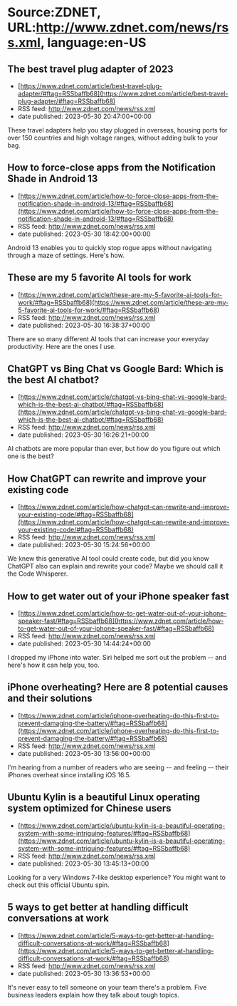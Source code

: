 # Source:ZDNET, URL:http://www.zdnet.com/news/rss.xml, language:en-US

## The best travel plug adapter of 2023
 - [https://www.zdnet.com/article/best-travel-plug-adapter/#ftag=RSSbaffb68](https://www.zdnet.com/article/best-travel-plug-adapter/#ftag=RSSbaffb68)
 - RSS feed: http://www.zdnet.com/news/rss.xml
 - date published: 2023-05-30 20:47:00+00:00

These travel adapters help you stay plugged in overseas, housing ports for over 150 countries and high voltage ranges, without adding bulk to your bag.

## How to force-close apps from the Notification Shade in Android 13
 - [https://www.zdnet.com/article/how-to-force-close-apps-from-the-notification-shade-in-android-13/#ftag=RSSbaffb68](https://www.zdnet.com/article/how-to-force-close-apps-from-the-notification-shade-in-android-13/#ftag=RSSbaffb68)
 - RSS feed: http://www.zdnet.com/news/rss.xml
 - date published: 2023-05-30 18:42:00+00:00

Android 13 enables you to quickly stop rogue apps without navigating through a maze of settings. Here's how.

## These are my 5 favorite AI tools for work
 - [https://www.zdnet.com/article/these-are-my-5-favorite-ai-tools-for-work/#ftag=RSSbaffb68](https://www.zdnet.com/article/these-are-my-5-favorite-ai-tools-for-work/#ftag=RSSbaffb68)
 - RSS feed: http://www.zdnet.com/news/rss.xml
 - date published: 2023-05-30 16:38:37+00:00

There are so many different AI tools that can increase your everyday productivity. Here are the ones I use.

## ChatGPT vs Bing Chat vs Google Bard: Which is the best AI chatbot?
 - [https://www.zdnet.com/article/chatgpt-vs-bing-chat-vs-google-bard-which-is-the-best-ai-chatbot/#ftag=RSSbaffb68](https://www.zdnet.com/article/chatgpt-vs-bing-chat-vs-google-bard-which-is-the-best-ai-chatbot/#ftag=RSSbaffb68)
 - RSS feed: http://www.zdnet.com/news/rss.xml
 - date published: 2023-05-30 16:26:21+00:00

AI chatbots are more popular than ever, but how do you figure out which one is the best?

## How ChatGPT can rewrite and improve your existing code
 - [https://www.zdnet.com/article/how-chatgpt-can-rewrite-and-improve-your-existing-code/#ftag=RSSbaffb68](https://www.zdnet.com/article/how-chatgpt-can-rewrite-and-improve-your-existing-code/#ftag=RSSbaffb68)
 - RSS feed: http://www.zdnet.com/news/rss.xml
 - date published: 2023-05-30 15:24:56+00:00

We knew this generative AI tool could create code, but did you know ChatGPT also can explain and rewrite your code? Maybe we should call it the Code Whisperer.

## How to get water out of your iPhone speaker fast
 - [https://www.zdnet.com/article/how-to-get-water-out-of-your-iphone-speaker-fast/#ftag=RSSbaffb68](https://www.zdnet.com/article/how-to-get-water-out-of-your-iphone-speaker-fast/#ftag=RSSbaffb68)
 - RSS feed: http://www.zdnet.com/news/rss.xml
 - date published: 2023-05-30 14:44:24+00:00

I dropped my iPhone into water. Siri helped me sort out the problem -- and here's how it can help you, too.

## iPhone overheating? Here are 8 potential causes and their solutions
 - [https://www.zdnet.com/article/iphone-overheating-do-this-first-to-prevent-damaging-the-battery/#ftag=RSSbaffb68](https://www.zdnet.com/article/iphone-overheating-do-this-first-to-prevent-damaging-the-battery/#ftag=RSSbaffb68)
 - RSS feed: http://www.zdnet.com/news/rss.xml
 - date published: 2023-05-30 13:56:00+00:00

I'm hearing from a number of readers who are seeing -- and feeling -- their iPhones overheat since installing iOS 16.5.

## Ubuntu Kylin is a beautiful Linux operating system optimized for Chinese users
 - [https://www.zdnet.com/article/ubuntu-kylin-is-a-beautiful-operating-system-with-some-intriguing-features/#ftag=RSSbaffb68](https://www.zdnet.com/article/ubuntu-kylin-is-a-beautiful-operating-system-with-some-intriguing-features/#ftag=RSSbaffb68)
 - RSS feed: http://www.zdnet.com/news/rss.xml
 - date published: 2023-05-30 13:45:13+00:00

Looking for a very Windows 7-like desktop experience? You might want to check out this official Ubuntu spin.

## 5 ways to get better at handling difficult conversations at work
 - [https://www.zdnet.com/article/5-ways-to-get-better-at-handling-difficult-conversations-at-work/#ftag=RSSbaffb68](https://www.zdnet.com/article/5-ways-to-get-better-at-handling-difficult-conversations-at-work/#ftag=RSSbaffb68)
 - RSS feed: http://www.zdnet.com/news/rss.xml
 - date published: 2023-05-30 13:36:53+00:00

It's never easy to tell someone on your team there's a problem. Five business leaders explain how they talk about tough topics.

